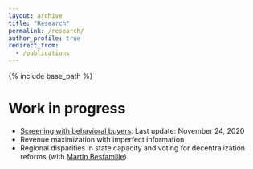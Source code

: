 ```yaml
---
layout: archive
title: "Research"
permalink: /research/
author_profile: true
redirect_from:
  - /publications
---
```


{% include base_path %}

Work in progress
======
* [Screening with behavioral buyers](nrpastrian.github.io/files/draft_screening_20201124.pdf). Last update: November 24, 2020
* Revenue maximization with imperfect information
* Regional disparities in state capacity and voting for decentralization reforms (with [Martin Besfamille](https://economia.uc.cl/?profesor=martin-besfamille))



